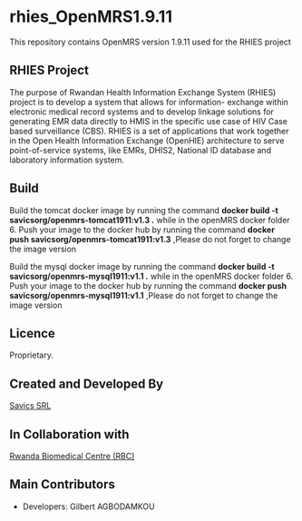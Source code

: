 # rhies_OpenMRS1.9.11
This repository contains OpenMRS version 1.9.11 used for the RHIES project

## RHIES Project
The purpose of Rwandan Health Information Exchange System (RHIES) project is to develop a system that allows for information- exchange within electronic medical record systems and to develop linkage solutions for generating EMR data directly to HMIS in the specific use case of HIV Case based surveillance (CBS). RHIES is a set of applications that work together in the Open Health Information Exchange (OpenHIE) architecture to serve point-of-service systems, like EMRs, DHIS2, National ID database and laboratory information system.

## Build
 Build the tomcat docker image by running the command  **docker build -t  savicsorg/openmrs-tomcat1911:v1.3 .**  while in the openMRS docker folder
6. Push your image to the docker hub by running the command **docker push savicsorg/openmrs-tomcat1911:v1.3** 
,Please do not forget to change the image version

 Build the mysql docker image by running the command  **docker build -t  savicsorg/openmrs-mysql1911:v1.1 .**  while in the openMRS docker folder
6. Push your image to the docker hub by running the command **docker push savicsorg/openmrs-mysql1911:v1.1** 
,Please do not forget to change the image version

## Licence
Proprietary.

## Created and Developed By
[Savics SRL](https://savics.org)

## In Collaboration with
[Rwanda Biomedical Centre (RBC)](https://www.rbc.gov.rw/)

## Main Contributors
* Developers: Gilbert AGBODAMKOU
